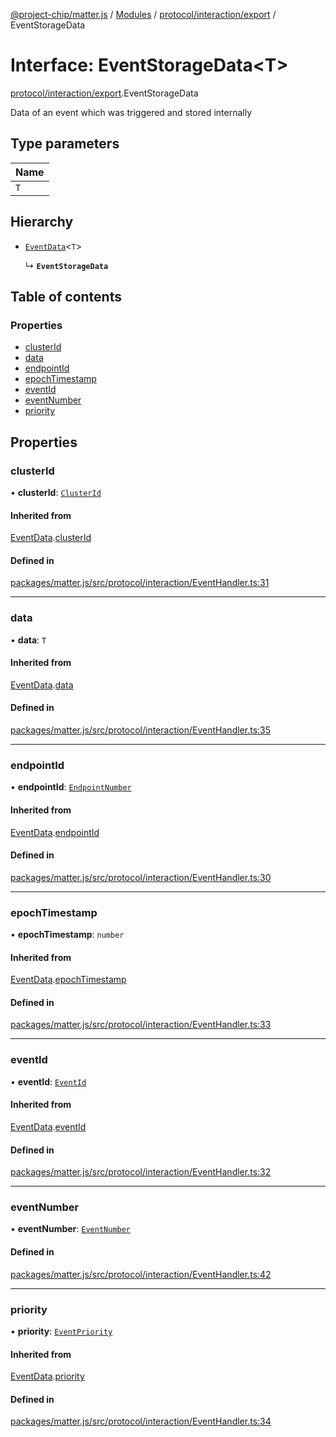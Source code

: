 [@project-chip/matter.js](../README.md) / [Modules](../modules.md) / [protocol/interaction/export](../modules/protocol_interaction_export.md) / EventStorageData

# Interface: EventStorageData\<T\>

[protocol/interaction/export](../modules/protocol_interaction_export.md).EventStorageData

Data of an event which was triggered and stored internally

## Type parameters

| Name |
| :------ |
| `T` |

## Hierarchy

- [`EventData`](protocol_interaction_export.EventData.md)\<`T`\>

  ↳ **`EventStorageData`**

## Table of contents

### Properties

- [clusterId](protocol_interaction_export.EventStorageData.md#clusterid)
- [data](protocol_interaction_export.EventStorageData.md#data)
- [endpointId](protocol_interaction_export.EventStorageData.md#endpointid)
- [epochTimestamp](protocol_interaction_export.EventStorageData.md#epochtimestamp)
- [eventId](protocol_interaction_export.EventStorageData.md#eventid)
- [eventNumber](protocol_interaction_export.EventStorageData.md#eventnumber)
- [priority](protocol_interaction_export.EventStorageData.md#priority)

## Properties

### clusterId

• **clusterId**: [`ClusterId`](../modules/datatype_export.md#clusterid)

#### Inherited from

[EventData](protocol_interaction_export.EventData.md).[clusterId](protocol_interaction_export.EventData.md#clusterid)

#### Defined in

[packages/matter.js/src/protocol/interaction/EventHandler.ts:31](https://github.com/project-chip/matter.js/blob/6d3b6a5d957d88a9231d6ecab4bb41f8133112be/packages/matter.js/src/protocol/interaction/EventHandler.ts#L31)

___

### data

• **data**: `T`

#### Inherited from

[EventData](protocol_interaction_export.EventData.md).[data](protocol_interaction_export.EventData.md#data)

#### Defined in

[packages/matter.js/src/protocol/interaction/EventHandler.ts:35](https://github.com/project-chip/matter.js/blob/6d3b6a5d957d88a9231d6ecab4bb41f8133112be/packages/matter.js/src/protocol/interaction/EventHandler.ts#L35)

___

### endpointId

• **endpointId**: [`EndpointNumber`](../modules/datatype_export.md#endpointnumber)

#### Inherited from

[EventData](protocol_interaction_export.EventData.md).[endpointId](protocol_interaction_export.EventData.md#endpointid)

#### Defined in

[packages/matter.js/src/protocol/interaction/EventHandler.ts:30](https://github.com/project-chip/matter.js/blob/6d3b6a5d957d88a9231d6ecab4bb41f8133112be/packages/matter.js/src/protocol/interaction/EventHandler.ts#L30)

___

### epochTimestamp

• **epochTimestamp**: `number`

#### Inherited from

[EventData](protocol_interaction_export.EventData.md).[epochTimestamp](protocol_interaction_export.EventData.md#epochtimestamp)

#### Defined in

[packages/matter.js/src/protocol/interaction/EventHandler.ts:33](https://github.com/project-chip/matter.js/blob/6d3b6a5d957d88a9231d6ecab4bb41f8133112be/packages/matter.js/src/protocol/interaction/EventHandler.ts#L33)

___

### eventId

• **eventId**: [`EventId`](../modules/datatype_export.md#eventid)

#### Inherited from

[EventData](protocol_interaction_export.EventData.md).[eventId](protocol_interaction_export.EventData.md#eventid)

#### Defined in

[packages/matter.js/src/protocol/interaction/EventHandler.ts:32](https://github.com/project-chip/matter.js/blob/6d3b6a5d957d88a9231d6ecab4bb41f8133112be/packages/matter.js/src/protocol/interaction/EventHandler.ts#L32)

___

### eventNumber

• **eventNumber**: [`EventNumber`](../modules/datatype_export.md#eventnumber)

#### Defined in

[packages/matter.js/src/protocol/interaction/EventHandler.ts:42](https://github.com/project-chip/matter.js/blob/6d3b6a5d957d88a9231d6ecab4bb41f8133112be/packages/matter.js/src/protocol/interaction/EventHandler.ts#L42)

___

### priority

• **priority**: [`EventPriority`](../enums/cluster_export.EventPriority.md)

#### Inherited from

[EventData](protocol_interaction_export.EventData.md).[priority](protocol_interaction_export.EventData.md#priority)

#### Defined in

[packages/matter.js/src/protocol/interaction/EventHandler.ts:34](https://github.com/project-chip/matter.js/blob/6d3b6a5d957d88a9231d6ecab4bb41f8133112be/packages/matter.js/src/protocol/interaction/EventHandler.ts#L34)
